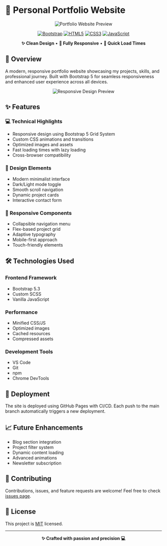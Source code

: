 # 🌟 Personal Portfolio Website

<div align="center">
  <img src="https://img.freepik.com/premium-vector/personal-portfolio-illustration-with-profile-data-resume-self-improvement-attract-clients_2175-23499.jpg" alt="Portfolio Website Preview" />
  
  [![Bootstrap](https://img.shields.io/badge/Bootstrap-5.3-purple?style=for-the-badge&logo=bootstrap)](https://getbootstrap.com/)
  [![HTML5](https://img.shields.io/badge/HTML5-E34F26?style=for-the-badge&logo=html5&logoColor=white)](https://developer.mozilla.org/en-US/docs/Web/HTML)
  [![CSS3](https://img.shields.io/badge/CSS3-1572B6?style=for-the-badge&logo=css3&logoColor=white)](https://developer.mozilla.org/en-US/docs/Web/CSS)
  [![JavaScript](https://img.shields.io/badge/JavaScript-F7DF1E?style=for-the-badge&logo=javascript&logoColor=black)](https://developer.mozilla.org/en-US/docs/Web/JavaScript)
  
  <p align="center">
    <strong>✨ Clean Design</strong> • <strong>📱 Fully Responsive</strong> • <strong>🚀 Quick Load Times</strong>
  </p>
</div>

## 🎯 Overview

A modern, responsive portfolio website showcasing my projects, skills, and professional journey. Built with Bootstrap 5 for seamless responsiveness and enhanced user experience across all devices.

<div align="center">
  <img src="/api/placeholder/800/300" alt="Responsive Design Preview" />
</div>

## ✨ Features

### 💻 Technical Highlights
- Responsive design using Bootstrap 5 Grid System
- Custom CSS animations and transitions
- Optimized images and assets
- Fast loading times with lazy loading
- Cross-browser compatibility

### 🎨 Design Elements
- Modern minimalist interface
- Dark/Light mode toggle
- Smooth scroll navigation
- Dynamic project cards
- Interactive contact form

### 📱 Responsive Components
- Collapsible navigation menu
- Flex-based project grid
- Adaptive typography
- Mobile-first approach
- Touch-friendly elements

## 🛠️ Technologies Used

### Frontend Framework
- Bootstrap 5.3
- Custom SCSS
- Vanilla JavaScript

### Performance
- Minified CSS/JS
- Optimized images
- Cached resources
- Compressed assets

### Development Tools
- VS Code
- Git
- npm
- Chrome DevTools

## 🚀 Deployment

The site is deployed using GitHub Pages with CI/CD. Each push to the main branch automatically triggers a new deployment.

## 📈 Future Enhancements

- Blog section integration
- Project filter system
- Dynamic content loading
- Advanced animations
- Newsletter subscription

## 🤝 Contributing

Contributions, issues, and feature requests are welcome! Feel free to check [issues page](https://github.com/username/portfolio/issues).

## 📄 License

This project is [MIT](LICENSE) licensed.

---

<div align="center">
  <strong>✨ Crafted with passion and precision 💻</strong>
</div>
